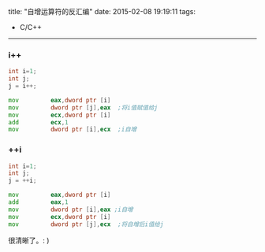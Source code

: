 title: "自增运算符的反汇编"
date: 2015-02-08 19:19:11
tags:
  - C/C++
---

### i++
```c
int i=1;
int j;
j = i++;
```

```asm
mov         eax,dword ptr [i]  
mov         dword ptr [j],eax  ;将i值赋值给j
mov         ecx,dword ptr [i]  
add         ecx,1                    
mov         dword ptr [i],ecx  ;i自增
```

### ++i
```c
int i=1;
int j;
j = ++i;
```

```asm
mov         eax,dword ptr [i]  
add         eax,1  
mov         dword ptr [i],eax ;i自增 
mov         ecx,dword ptr [i]  
mov         dword ptr [j],ecx  ;将自增后i值给j
```

很清晰了。: )